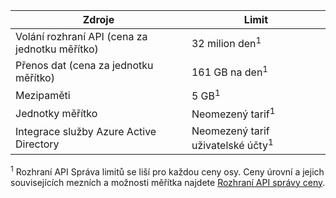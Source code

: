 | Zdroje                          | Limit                                    |
|-----------------------------------|------------------------------------------|
| Volání rozhraní API (cena za jednotku měřítko)     | 32 milion den<sup>1</sup>            |
| Přenos dat (cena za jednotku měřítko) | 161 GB na den<sup>1</sup> |
| Mezipaměti                             | 5 GB<sup>1</sup> |
| Jednotky měřítko                    | Neomezený tarif<sup>1</sup> |
| Integrace služby Azure Active Directory| Neomezený tarif uživatelské účty<sup>1</sup> |

<sup>1</sup> Rozhraní API Správa limitů se liší pro každou ceny osy. Ceny úrovní a jejich souvisejících mezních a možnosti měřítka najdete [Rozhraní API správy ceny](https://azure.microsoft.com/pricing/details/api-management/).